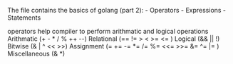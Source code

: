 The file contains the basics of golang (part 2):
    - Operators
	- Expressions
	- Statements


operators help compiler to perform arithmatic and logical operations
    Arithmatic      (+ - * / % ++ --)
    Relational      (== != > < >= <= )
    Logical         (&& || !)
    Bitwise         (& | ^ << >>)
    Assignment      (= += -= *= /= %= <<= >>= &= ^= |= )
    Miscellaneous   (& *)




